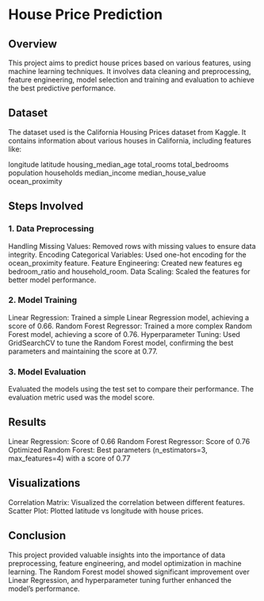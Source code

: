 # House Price Prediction

## Overview
This project aims to predict house prices based on various features, using machine learning techniques. It involves data cleaning and preprocessing, feature engineering, model selection and training and evaluation to achieve the best predictive performance.

## Dataset
The dataset used is the California Housing Prices dataset from Kaggle. It contains information about various houses in California, including features like:

longitude
latitude
housing_median_age
total_rooms
total_bedrooms
population
households
median_income
median_house_value
ocean_proximity

## Steps Involved

### 1. Data Preprocessing
Handling Missing Values: Removed rows with missing values to ensure data integrity.
Encoding Categorical Variables: Used one-hot encoding for the ocean_proximity feature.
Feature Engineering: Created new features eg bedroom_ratio and household_room.
Data Scaling: Scaled the features for better model performance.

### 2. Model Training
Linear Regression: Trained a simple Linear Regression model, achieving a score of 0.66.
Random Forest Regressor: Trained a more complex Random Forest model, achieving a score of 0.76.
Hyperparameter Tuning: Used GridSearchCV to tune the Random Forest model, confirming the best parameters and maintaining the score at 0.77.

### 3. Model Evaluation
Evaluated the models using the test set to compare their performance. The evaluation metric used was the model score.

## Results
Linear Regression: Score of 0.66
Random Forest Regressor: Score of 0.76
Optimized Random Forest: Best parameters (n_estimators=3, max_features=4) with a score of 0.77

## Visualizations
Correlation Matrix: Visualized the correlation between different features.
Scatter Plot: Plotted latitude vs longitude with house prices.

## Conclusion
This project provided valuable insights into the importance of data preprocessing, feature engineering, and model optimization in machine learning. The Random Forest model showed significant improvement over Linear Regression, and hyperparameter tuning further enhanced the model’s performance.
